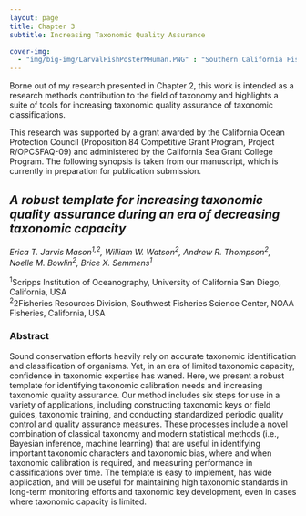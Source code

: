 ```yaml
---
layout: page
title: Chapter 3
subtitle: Increasing Taxonomic Quality Assurance 

cover-img: 
  - "img/big-img/LarvalFishPosterMHuman.PNG" : "Southern California Fish Larvae / M Human"
---
```

<!-- Google tag (gtag.js) -->
<script async src="https://www.googletagmanager.com/gtag/js?id=G-PCGRM6QCDX"></script>
<script>
  window.dataLayer = window.dataLayer || [];
  function gtag(){dataLayer.push(arguments);}
  gtag('js', new Date());

  gtag('config', 'G-PCGRM6QCDX');
</script>
Borne out of my research presented in Chapter 2, this work is intended as a research methods contribution to the field of taxonomy and highlights a suite of tools for increasing taxonomic quality assurance of taxonomic classifications. 

This research was supported by a grant awarded by the California Ocean Protection Council (Proposition 84 Competitive Grant Program, Project R/OPCSFAQ-09) and administered by the California Sea Grant College Program. The following synopsis is taken from our manuscript, which is currently in preparation for publication submission.

## _**A robust template for increasing taxonomic quality assurance during an era of decreasing taxonomic capacity**_

*Erica T. Jarvis Mason<sup>1,2</sup>, William W. Watson<sup>2</sup>, Andrew R. Thompson<sup>2</sup>, Noelle M. Bowlin<sup>2</sup>, Brice X. Semmens<sup>1</sup>*

<sup>1</sup>Scripps Institution of Oceanography, University of California San Diego, California, USA  
<sup>2</sup>2Fisheries Resources Division, Southwest Fisheries Science Center, NOAA Fisheries, California, USA  

### **Abstract**

Sound conservation efforts heavily rely on accurate taxonomic identification and classification of organisms. Yet, in an era of limited taxonomic capacity, confidence in taxonomic expertise has waned. Here, we present a robust template for identifying taxonomic calibration needs and increasing taxonomic quality assurance. Our method includes six steps for use in a variety of applications, including constructing taxonomic keys or field guides, taxonomic training, and conducting standardized periodic quality control and quality assurance measures. These processes include a novel combination of classical taxonomy and modern statistical methods (i.e., Bayesian inference, machine learning) that are useful in identifying important taxonomic characters and taxonomic bias, where and when taxonomic calibration is required, and measuring performance in classifications over time. The template is easy to implement, has wide application, and will be useful for maintaining high taxonomic standards in long-term monitoring efforts and taxonomic key development, even in cases where taxonomic capacity is limited. 
